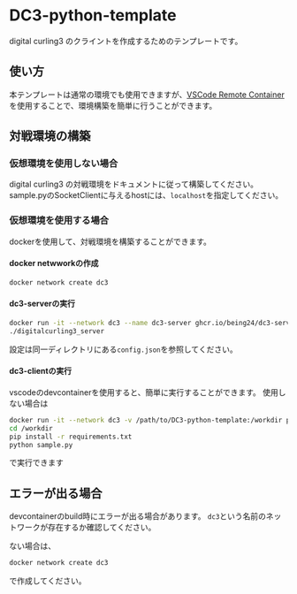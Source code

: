 # DC3-python-template
digital curling3 のクライントを作成するためのテンプレートです。

## 使い方
本テンプレートは通常の環境でも使用できますが、[VSCode Remote Container](https://code.visualstudio.com/docs/remote/containers)を使用することで、環境構築を簡単に行うことができます。

## 対戦環境の構築
### 仮想環境を使用しない場合
digital curling3 の対戦環境をドキュメントに従って構築してください。
sample.pyのSocketClientに与えるhostには、`localhost`を指定してください。

### 仮想環境を使用する場合
dockerを使用して、対戦環境を構築することができます。

#### docker netwworkの作成
```bash
docker network create dc3
```

#### dc3-serverの実行
```bash
docker run -it --network dc3 --name dc3-server ghcr.io/being24/dc3-server /bin/bash
./digitalcurling3_server
```
設定は同一ディレクトリにある`config.json`を参照してください。

#### dc3-clientの実行
vscodeのdevcontainerを使用すると、簡単に実行することができます。
使用しない場合は
```bash
docker run -it --network dc3 -v /path/to/DC3-python-template:/workdir python:3.10 /bin/bash
cd /workdir
pip install -r requirements.txt
python sample.py
```
で実行できます

## エラーが出る場合
devcontainerのbuild時にエラーが出る場合があります。
`dc3`という名前のネットワークが存在するか確認してください。

ない場合は、
```bash
docker network create dc3
```
で作成してください。